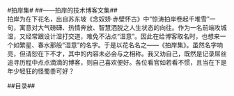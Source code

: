 #拍岸集#
##——拍岸的技术博客文集##
<br>
	拍岸为在下花名，出自苏东坡《念奴娇·赤壁怀古》中“惊涛拍岸卷起千堆雪”一句，寓意对大气磅礴、热情奔放、智慧洒脱之人生状态的向往。作为一名前端攻城湿，又经常跟设计湿打交道，难免不沾点“湿意”。因此在给博客取名时，也想来一个如繁星、春水那般“湿意”的名字。于是以花名名之——《拍岸集》。虽然名字响亮，但请恕在下不才，其中的内容未必会与之相称。我又劝自己，既然是记录屌丝追寻历程中点点滴滴的博客，则自己喜欢便好。各位看官如若看不惯，且当在下是年少轻狂的怪蜀黍可好？
<br>

##目录##